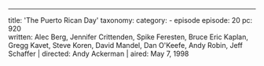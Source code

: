 ---
title: 'The Puerto Rican Day'
taxonomy:
    category:
        - episode
episode: 20 
pc: 920         
written: Alec Berg, Jennifer Crittenden, Spike Feresten, Bruce Eric Kaplan, Gregg Kavet, Steve Koren, David Mandel, Dan O'Keefe, Andy Robin, Jeff Schaffer |
directed: Andy Ackerman                  |
aired: May 7, 1998 
